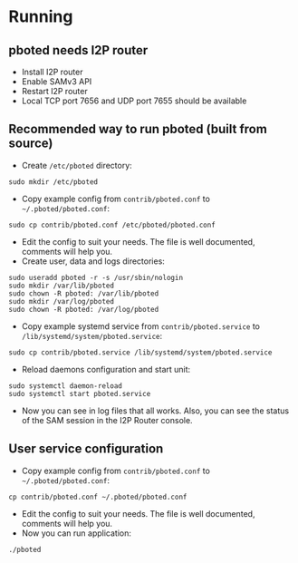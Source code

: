 # Running

## pboted needs I2P router

- Install I2P router
- Enable SAMv3 API
- Restart I2P router   
- Local TCP port 7656 and UDP port 7655 should be available

## Recommended way to run pboted (built from source)

- Create `/etc/pboted` directory:

```
sudo mkdir /etc/pboted
```

- Copy example config from `contrib/pboted.conf` to `~/.pboted/pboted.conf`:

```
sudo cp contrib/pboted.conf /etc/pboted/pboted.conf
```

- Edit the config to suit your needs. The file is well documented, comments will help you.
- Create user, data and logs directories:

```
sudo useradd pboted -r -s /usr/sbin/nologin
sudo mkdir /var/lib/pboted
sudo chown -R pboted: /var/lib/pboted
sudo mkdir /var/log/pboted
sudo chown -R pboted: /var/log/pboted
```

- Copy example systemd service from `contrib/pboted.service` to `/lib/systemd/system/pboted.service`:

```
sudo cp contrib/pboted.service /lib/systemd/system/pboted.service
```

- Reload daemons configuration and start unit:

```
sudo systemctl daemon-reload
sudo systemctl start pboted.service
```

- Now you can see in log files that all works. Also, you can see the status of the SAM session in the I2P Router console.

## User service configuration

- Copy example config from `contrib/pboted.conf` to `~/.pboted/pboted.conf`:

```
cp contrib/pboted.conf ~/.pboted/pboted.conf
```

- Edit the config to suit your needs. The file is well documented, comments will help you.
- Now you can run application:

```
./pboted
```
